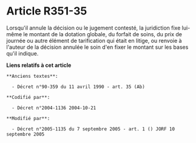 # Article R351-35

Lorsqu'il annule la décision ou le jugement contesté, la juridiction fixe lui-même le montant de la dotation globale, du
forfait de soins, du prix de journée ou autre élément de tarification qui était en litige, ou renvoie à l'auteur de la
décision annulée le soin d'en fixer le montant sur les bases qu'il indique.

**Liens relatifs à cet article**

	**Anciens textes**:

	  - Décret n°90-359 du 11 avril 1990 - art. 35 (Ab)

	**Codifié par**:

	  - Décret n°2004-1136 2004-10-21

	**Modifié par**:

	  - Décret n°2005-1135 du 7 septembre 2005 - art. 1 () JORF 10 septembre 2005
